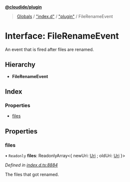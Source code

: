 **[@cloudide/plugin](../README.md)**

> [Globals](../README.md) / ["index.d"](../modules/_index_d_.md) / ["plugin"](../modules/_index_d_._plugin_.md) / FileRenameEvent

# Interface: FileRenameEvent

An event that is fired after files are renamed.

## Hierarchy

* **FileRenameEvent**

## Index

### Properties

* [files](_index_d_._plugin_.filerenameevent.md#files)

## Properties

### files

• `Readonly` **files**: ReadonlyArray\<{ newUri: [Uri](../classes/_index_d_._plugin_.uri.md) ; oldUri: [Uri](../classes/_index_d_._plugin_.uri.md)  }>

*Defined in [index.d.ts:8884](https://github.com/huaweicloud/cloudide-plugin-api/blob/1ab5ef8/index.d.ts#L8884)*

The files that got renamed.
